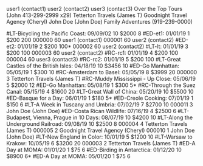 user1 (contact1)
user2 (contact2)
user3 (contact3)
Over the Top Tours (John 413-299-2999 x29)
Tetterton Travels (James T)
Goodnight Travel Agency (Cheryl)
John Doe (John Doe)
Family Adventures (919-239-0000)

#LT-Bicycling the Pacific Coast:  09/09/02  10   $2000  8
#ED-et1:  01/01/19  1   $200  200
000000  60 user1 (contact1)
000001  60 user2 (contact2)
#ED-et2:  01/01/19  2   $200  100*
000002  60 user2 (contact2)
#LT-lt:  01/01/19  3   $200  100
000003  60 user2 (contact2)
#RC-rc1:  01/01/19  4   $200  100
000004  60 user3 (contact3)
#RC-rc2:  01/01/19  5   $200  100
#LT-Great Castles of the British Isles:  04/18/19  10   $3456  10
#ED-Go Manhattan:  05/05/19  1   $300  10
#RC-Amsterdam to Basel:  05/05/19  8   $3999  20
000000   3 Tetterton Travels (James T)
#RC-Muddy Mississippi - Up Close:  05/06/19  5   $2000  12
#ED-Go Manhattan:  05/08/19  1   $300  5*
#RC-Through the Suez Canal:  05/15/19  4   $1600  20
#LT-Great Wall of China:  05/20/19  10   $5500  10
#ED-Basque for a Day:  06/01/19  1   $180  5*
#ED-Creole Cooking:  07/01/19  1   $150  6
#LT-A Week in Tuscany and Umbria:  07/02/19  7   $2700  10
000011   3 John Doe (John Doe)
#ED-Costa Rican Wildlife:  07/16/19  4   $2500  6
#LT-Budapest, Vienna, Prague in 10 Days:  08/07/19  10   $4200  10
#LT-Along the Underground Railroad:  09/08/19  10   $2500  8
000004   4 Tetterton Travels (James T)
000005   2 Goodnight Travel Agency (Cheryl)
000010   1 John Doe (John Doe)
#LT-New England in Color:  10/01/19  5   $1200  10
#LT-Warsaw to Krakow:  10/05/19  6   $3200  20
000003   2 Tetterton Travels (James T)
#ED-A Day at MOMA:  01/01/20  1   $75  6
#ED-Birding in Antarctica:  01/12/20  10   $8900  6*
#ED-A Day at MOMA:  05/01/20  1   $75  6
